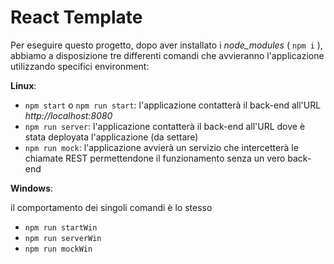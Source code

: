 # React Template

Per eseguire questo progetto, dopo aver installato i _node_modules_ ( `npm i` ), abbiamo a disposizione tre differenti comandi che avvieranno l'applicazione utilizzando specifici environment:

 __Linux__:

- `npm start` o `npm run start`:  l'applicazione contatterà il back-end all'URL _http://localhost:8080_ 
- `npm run server`: l'applicazione contatterà il back-end all'URL dove è stata deployata l'applicazione (da settare)
- `npm run mock`: l'applicazione avvierà un servizio che intercetterà le chiamate REST permettendone il funzionamento senza un vero back-end

 __Windows__: 

il comportamento dei singoli comandi è lo stesso

- `npm run startWin` 
- `npm run serverWin`
- `npm run mockWin`

